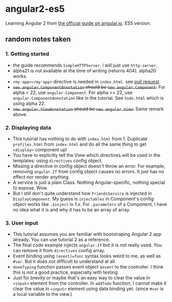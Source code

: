 # angular2-es5

Learning Angular 2 from [the official guide on angular.io](https://angular.io/docs/js/latest/guide/). ES5 version.

## random notes taken

### 1. Getting started

- the guide recommends `SimpleHTTPServer`. i will just use `http-server`.
- alpha21 is not available at the time of writing (returns 404). alpha20 works.
- `<my-app></my-app>` directive is needed in `index.html`. see [pull request](https://github.com/angular/angular.io/issues/94).
- ~~`new angular.ComponentAnnotation` should be `new angular.Component`.~~ For alpha < 22, use `angular.Component`. For alpha >= 22, use `angular.ComponentAnnotation` like in the tutorial. See `todo.html` which is using alpha 22.
- ~~`new angular.ViewAnnotation` should be `new angular.View`.~~ Same remark above.

### 2. Displaying data

- This tutorial has nothing to do with `index.html` from 1. Duplicate `profiles.html` from `index.html` and do all the same thing to get `<display>` component up!
- You have to explicitly tell the View which directives will be used in the templates: using `directives` config object.
- Missing a directive in config object doesn't throw an error. For example, removing `angular.If` from config object causes no errors. It just has no effect nor render anything.
- A service is just a plain Class. Nothing Angular-specific, nothing special to expose. Wow.
- But I still don't quite understand how `FriendsService` is injected in `DisplayComponent`. My guess is `injectables` in Component's config object works like `.$inject` in 1.x. For `.parameters` of a Component, I have no idea what it is and why it has to be an array of array.

### 3. User input

- This tutorial assumes you are familiar with bootstraping Angular 2 app already. You can use tutorial 2 as a reference.
- The final code example injects `angular.If` but it is not really used. You can remove it from `directives` config array.
- Event binding using `(event)=func` syntax looks weird to me, as well as `#var`. But it does not difficult to understand at all.
- `doneTyping` function passes event object `$event` to the controller. I think this is not a good practice, especially with testing.
- Just for brevity or maybe that's an easy way to clear the value in `<input>` element from the controller. In `addTodo` function, I cannot make it clear the value in `<input>` element using data binding yet. (since `#var` is a local variable to the view.)